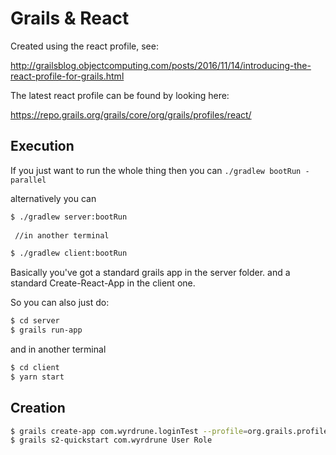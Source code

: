 # Grails & React

Created using the react profile, see:

http://grailsblog.objectcomputing.com/posts/2016/11/14/introducing-the-react-profile-for-grails.html

The latest react profile can be found by looking here: 

https://repo.grails.org/grails/core/org/grails/profiles/react/

## Execution

If you just want to run the whole thing then you can `./gradlew bootRun -parallel`

alternatively you can

```bash 
$ ./gradlew server:bootRun
   
 //in another terminal

$ ./gradlew client:bootRun
```

Basically you've got a standard grails app in the server folder. and a standard Create-React-App in the client one.

So you can also just do:

```bash
$ cd server
$ grails run-app
```

and in another terminal

```bash
$ cd client
$ yarn start
```

## Creation

```bash
$ grails create-app com.wyrdrune.loginTest --profile=org.grails.profiles:react:2.0.3
$ grails s2-quickstart com.wyrdrune User Role

```